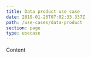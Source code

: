 ```yaml
---
title: Data product use case
date: 2019-01-26T07:02:33.337Z
path: /use-cases/data-product
section: page
type: usecase
---
```

Content
